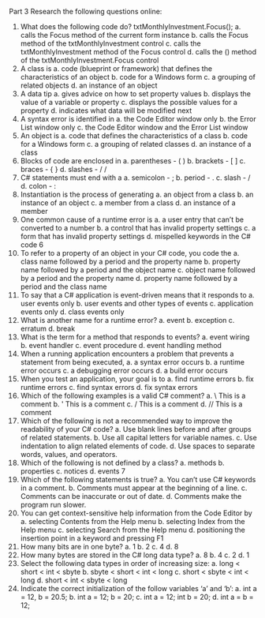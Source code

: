 Part 3
Research the following questions online:
1. What does the following code do?
txtMonthlyInvestment.Focus();
a. calls the Focus method of the current form instance
      b. calls the Focus method of the txtMonthlyInvestment control
c. calls the txtMonthlyInvestment method of the Focus control
d. calls the () method of the txtMonthlyInvestment.Focus control
2. A class is
      a. code (blueprint or framework) that defines the characteristics of an object
b. code for a Windows form
c. a grouping of related objects
d. an instance of an object
3. A data tip
a. gives advice on how to set property values
        b. displays the value of a variable or property
c. displays the possible values for a property
d. indicates what data will be modified next
4. A syntax error is identified in
a. the Code Editor window only
b. the Error List window only
        c. the Code Editor window and the Error List window
5. An object is
a. code that defines the characteristics of a class
b. code for a Windows form
c. a grouping of related classes
        d. an instance of a class
6. Blocks of code are enclosed in
a. parentheses - ( )
b. brackets - [ ]
      c. braces - { }
d. slashes - / /
7. C# statements must end with a
        a. semicolon - ;
b. period - .
c. slash - /
d. colon - :
8. Instantiation is the process of generating
        a. an object from a class
b. an instance of an object
c. a member from a class
d. an instance of a member
9. One common cause of a runtime error is
          a. a user entry that can’t be converted to a number
b. a control that has invalid property settings
c. a form that has invalid property settings
d. mispelled keywords in the C# code
6
10. To refer to a property of an object in your C# code, you code the
a. class name followed by a period and the property name
b. property name followed by a period and the object name
        c. object name followed by a period and the property name
d. property name followed by a period and the class name
11. To say that a C# application is event-driven means that it responds to
a. user events only
        b. user events and other types of events
c. application events only
d. class events only
12. What is another name for a runtime error?
a. event
        b. exception
c. erratum
d. break
13. What is the term for a method that responds to events?
a. event wiring
        b. event handler
c. event procedure
d. event handling method
14. When a running application encounters a problem that prevents a statement from being
executed,
a. a syntax error occurs
        b. a runtime error occurs
c. a debugging error occurs
d. a build error occurs
15. When you test an application, your goal is to
        a. find runtime errors
b. fix runtime errors
c. find syntax errors
d. fix syntax errors
16. Which of the following examples is a valid C# comment?
a. \ This is a comment
b. ' This is a comment
c. / This is a comment
      d. // This is a comment
17. Which of the following is not a recommended way to improve the readability of your C#
code?
a. Use blank lines before and after groups of related statements.
b. Use all capital letters for variable names.
c. Use indentation to align related elements of code.
        d. Use spaces to separate words, values, and operators.
18. Which of the following is not defined by a class?
a. methods
b. properties
        c. notices
d. events
7
19. Which of the following statements is true?
a. You can’t use C# keywords in a comment.
b. Comments must appear at the beginning of a line.
            c. Comments can be inaccurate or out of date.
d. Comments make the program run slower.
20. You can get context-sensitive help information from the Code Editor by
a. selecting Contents from the Help menu
b. selecting Index from the Help menu
c. selecting Search from the Help menu
        d. positioning the insertion point in a keyword and pressing F1
21. How many bits are in one byte?
a. 1
b. 2
c. 4
      d. 8
22. How many bytes are stored in the C# long data type?
        a. 8
b. 4
c. 2
d. 1
23. Select the following data types in order of increasing size:
a. long < short < int < sbyte
              b. sbyte < short < int < long
c. short < sbyte < int < long
d. short < int < sbyte < long
24. Indicate the correct initialization of the follow variables ‘a’ and ‘b’:
                      a. int a = 12, b = 20.5;
b. int a = 12; b = 20;
c. int a = 12; int b = 20;
d. int a = b = 12;
